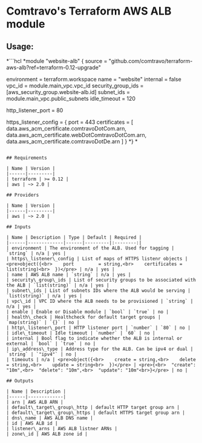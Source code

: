 # Comtravo's Terraform AWS ALB module

## Usage:

\*```hcl
*module "website-alb" {
 source = "github.com/comtravo/terraform-aws-alb?ref=terraform-0.12-upgrade"

 environment        = terraform.workspace
 name               = "website"
 internal           = false
 vpc_id             = module.main_vpc.vpc_id
 security_group_ids = [aws_security_group.website-alb.id]
 subnet_ids         = module.main_vpc.public_subnets
 idle_timeout       = 120

 http_listener_port = 80

 https_listener_config = {
   port         = 443
   certificates = [
     data.aws_acm_certificate.comtravoDotCom.arn,
     data.aws_acm_certificate.webDotComtravoDotCom.arn,
     data.aws_acm_certificate.comtravoDotDe.arn
   ]
 }
*}
*
```

## Requirements

| Name | Version |
|------|---------|
| terraform | >= 0.12 |
| aws | ~> 2.0 |

## Providers

| Name | Version |
|------|---------|
| aws | ~> 2.0 |

## Inputs

| Name | Description | Type | Default | Required |
|------|-------------|------|---------|:--------:|
| environment | The environment of the ALB. Used for tagging | `string` | n/a | yes |
| https\_listener\_config | List of maps of HTTPS listenr objects | <pre>object({<br>    port         = string,<br>    certificates = list(string)<br>  })</pre> | n/a | yes |
| name | AWS ALB name | `string` | n/a | yes |
| security\_group\_ids | List of security groups to be associated with the ALB | `list(string)` | n/a | yes |
| subnet\_ids | List of subnets IDs where the ALB would be serving | `list(string)` | n/a | yes |
| vpc\_id | VPC ID where the ALB needs to be provisioned | `string` | n/a | yes |
| enable | Enable or Disable module | `bool` | `true` | no |
| health\_check | Healthcheck for default target groups | `map(string)` | `{}` | no |
| http\_listener\_port | HTTP listener port | `number` | `80` | no |
| idle\_timeout | Idle timeout | `number` | `60` | no |
| internal | Bool flag to indicate whether the ALB is internal or external | `bool` | `true` | no |
| ip\_address\_type | Address type for the ALB. Can be ipv4 or dual | `string` | `"ipv4"` | no |
| timeouts | n/a | <pre>object({<br>    create = string,<br>    delete = string,<br>    update = string<br>  })</pre> | <pre>{<br>  "create": "10m",<br>  "delete": "10m",<br>  "update": "10m"<br>}</pre> | no |

## Outputs

| Name | Description |
|------|-------------|
| arn | AWS ALB ARN |
| default\_target\_group\_http | default HTTP target group arn |
| default\_target\_group\_https | default HTTPS target group arn |
| dns\_name | AWS ALB DNS name |
| id | AWS ALB id |
| listener\_arns | AWS ALB listner ARNs |
| zone\_id | AWS ALB zone id |

